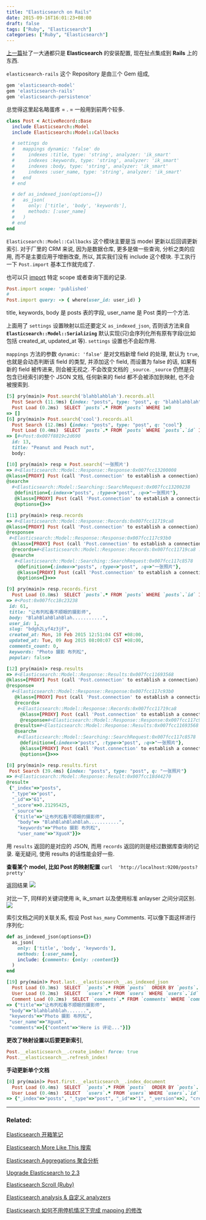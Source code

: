 ```yaml
---
title: "Elasticsearch on Rails"
date: 2015-09-16T16:01:23+08:00
draft: false
tags: ["Ruby", "Elasticsearch"]
categories: ["Ruby", "Elasticsearch"]
---
```



[上一篇](http://xguox.me/elasticsearch-ik-mmseg-homebrew-ubuntu.html)扯了一大通都只是 **Elasticsearch** 的安装配置, 现在扯点集成到 **Rails** 上的东西.

`elasticsearch-rails` 这个 Repository 是由三个 Gem 组成,

```ruby
gem 'elasticsearch-model'
gem 'elasticsearch-rails'
gem 'elasticsearch-persistence'
```

总觉得这里起名略蛋疼 = . = 一般用到前两个较多.

```ruby
class Post < ActiveRecord::Base
  include Elasticsearch::Model
  include Elasticsearch::Model::Callbacks

  # settings do
  #   mappings dynamic: 'false' do
  #     indexes :title, type: 'string', analyzer: 'ik_smart'
  #     indexes :keywords, type: 'string', analyzer: 'ik_smart'
  #     indexes :body, type: 'string', analyzer: 'ik_smart'
  #     indexes :user_name, type: 'string', analyzer: 'ik_smart'
  #   end
  # end

  # def as_indexed_json(options={})
  #   as_json(
  #     only: ['title', 'body', 'keywords'],
  #     methods: [:user_name]
  #   )
  # end
end
```

`Elasticsearch::Model::Callbacks` 这个模块主要是当 model 更新以后回调更新索引. 对于厂里的 CRM 来说, 因为是数据仓库, 更多是做一些查询, 分析之类的应用, 而不是主要应用于增删改查, 所以, 其实我们没有 include 这个模块.
手工执行一下 `Post.import` 基本工作就完成了.

也可以只 [import](https://github.com/elastic/elasticsearch-rails/blob/master/elasticsearch-model/lib/elasticsearch/model/importing.rb) 特定 scope 或者查询下面的记录.

```ruby
Post.import scope: 'published'
#
Post.import query: -> { where(user_id: user_id) }
```

title, keywords, body 是 posts 表的字段, user_name 是 Post 类的一个方法.

上面用了 `settings` 设置映射以后还要定义 `as_indexed_json`, 否则该方法来自 **`Elasticsearch::Model::Serializing`** 默认实现(只)会序列化所有原有字段(比如包括 created_at, updated_at 等). `settings` 设置也不会起作用.

`mappings` 方法的参数 `dynamic: 'false'`
是对文档新增 field 的处理, 默认为 `true`, 也就是会动态判断该 field 的类型, 并添加这个 field, 而设置为 false 的话, 如果有新的 field 被传进来, 则会被无视之. 不会改变文档的 `_source`. `_source` 仍然是只包含已经索引的整个 JSON 文档, 任何新来的 field 都不会被添加到映射, 也不会被搜索到.

```ruby
[5] pry(main)> Post.search('blahblahblah').records.all
  Post Search (11.9ms) {index: "posts", type: "post", q: "blahblahblah"}
  Post Load (0.2ms)  SELECT `posts`.* FROM `posts` WHERE 1=0
=> []
[6] pry(main)> Post.search('cool').records.all
  Post Search (12.8ms) {index: "posts", type: "post", q: "cool"}
  Post Load (0.4ms)  SELECT `posts`.* FROM `posts` WHERE `posts`.`id` IN (13, 108)
=> [#<Post:0x007f8819c2d690
  id: 13,
  title: "Peanut and Peach nut",
  body:
```

```ruby
[10] pry(main)> resp = Post.search('一张照片')
=> #<Elasticsearch::Model::Response::Response:0x007fcc13200008
@klass=[PROXY] Post (call 'Post.connection' to establish a connection),
@search=
  #<Elasticsearch::Model::Searching::SearchRequest:0x007fcc13200238
   @definition={:index=>"posts", :type=>"post", :q=>"一张照片"},
   @klass=[PROXY] Post (call 'Post.connection' to establish a connection),
   @options={}>>

[11] pry(main)> resp.records
=> #<Elasticsearch::Model::Response::Records:0x007fcc11719ca8
@klass=[PROXY] Post (call 'Post.connection' to establish a connection),
@response=
 #<Elasticsearch::Model::Response::Response:0x007fcc117c93b0
  @klass=[PROXY] Post (call 'Post.connection' to establish a connection),
  @records=#<Elasticsearch::Model::Response::Records:0x007fcc11719ca8 ...>,
  @search=
   #<Elasticsearch::Model::Searching::SearchRequest:0x007fcc117c8578
    @definition={:index=>"posts", :type=>"post", :q=>"一张照片"},
    @klass=[PROXY] Post (call 'Post.connection' to establish a connection),
    @options={}>>>
```

```ruby
[9] pry(main)> resp.records.first
  Post Load (0.8ms)  SELECT `posts`.* FROM `posts` WHERE `posts`.`id` IN (61, 4, 82, 15, 90, 72, 114, 112, 28, 17)
=> #<Post:0x007fcc18c23238
 id: 61,
 title: "让布列松看不顺眼的摄影师",
 body: "BlahBlahBlahBlah...........",
 user_id: 1,
 slug: "bdgh2Lyf4z3jF",
 created_at: Mon, 10 Feb 2015 12:51:04 CST +08:00,
 updated_at: Tue, 09 Aug 2015 08:00:07 CST +08:00,
 comments_count: 0,
 keywords: "Photo 摄影 布列松",
 popular: false>
```

```ruby
[12] pry(main)> resp.results
=> #<Elasticsearch::Model::Response::Results:0x007fcc11693568
@klass=[PROXY] Post (call 'Post.connection' to establish a connection),
@response=
  #<Elasticsearch::Model::Response::Response:0x007fcc117c93b0
   @klass=[PROXY] Post (call 'Post.connection' to establish a connection),
   @records=
    #<Elasticsearch::Model::Response::Records:0x007fcc11719ca8
     @klass=[PROXY] Post (call 'Post.connection' to establish a connection),
     @response=#<Elasticsearch::Model::Response::Response:0x007fcc117c93b0 ...>>,
   @results=#<Elasticsearch::Model::Response::Results:0x007fcc11693568 ...>,
   @search=
    #<Elasticsearch::Model::Searching::SearchRequest:0x007fcc117c8578
     @definition={:index=>"posts", :type=>"post", :q=>"一张照片"},
     @klass=[PROXY] Post (call 'Post.connection' to establish a connection),
     @options={}>>>

[8] pry(main)> resp.results.first
 Post Search (39.4ms) {index: "posts", type: "post", q: "一张照片"}
=> #<Elasticsearch::Model::Response::Result:0x007fcc18d44270
@result=
 {"_index"=>"posts",
  "_type"=>"post",
  "_id"=>"61",
  "_score"=>0.21295425,
  "_source"=>
   {"title"=>"让布列松看不顺眼的摄影师",
    "body"=> "BlahBlahBlahBlah...........",
    "keywords"=>"Photo 摄影 布列松",
    "user_name"=>"XguoX"}}>
```
用 `results` 返回的是对应的 JSON, 而用 `records` 返回的则是经过数据库查询的记录. 毫无疑问, 使用 results 的话性能会好一些.

**查看某个 model, 比如 Post 的映射配置**
`curl  'http://localhost:9200/posts?pretty'`

返回结果
![](http://ww3.sinaimg.cn/large/62fdd4d5jw1f2ewz27e0jj20tc1aetdv.jpg)

对比一下, 同样的关键词使用 ik, ik_smart 以及使用标准 anlayser 之间分词区别.
![](http://ww3.sinaimg.cn/large/62fdd4d5jw1f2ewz19m8xj227s0pk7ep.jpg)


索引文档之间的关联关系, 假设 Post `has_many` Comments. 可以像下面这样进行序列化:

```ruby
def as_indexed_json(options={})
  as_json(
    only: ['title', 'body', 'keywords'],
    methods: [:user_name],
    include: {comments: {only: :content}}
  )
end
```

```ruby
[19] pry(main)> Post.last.__elasticsearch__.as_indexed_json
  Post Load (0.3ms)  SELECT  `posts`.* FROM `posts`  ORDER BY `posts`.`id` DESC LIMIT 1
  User Load (0.2ms)  SELECT  `users`.* FROM `users` WHERE `users`.`id` = 1 LIMIT 1
  Comment Load (0.2ms)  SELECT `comments`.* FROM `comments` WHERE `comments`.`post_id` = 61
=> {"title"=>"让布列松看不顺眼的摄影师",
 "body"=>"blahblahblah.......",
 "keywords"=>"Photo 摄影 布列松",
 "user_name"=>"XguoX",
 "comments"=>[{"content"=>"Here is 评论..."}]}
```

**更改了映射设置以后要更新索引**,

```ruby
Post.__elasticsearch__.create_index! force: true
Post.__elasticsearch__.refresh_index!
```

**手动更新单个文档**

```ruby
[8] pry(main)> Post.first.__elasticsearch__.index_document
  Post Load (0.4ms)  SELECT  `posts`.* FROM `posts`  ORDER BY `posts`.`id` ASC LIMIT 1
  User Load (0.4ms)  SELECT  `users`.* FROM `users` WHERE `users`.`id` = 2 LIMIT 1
=> {"_index"=>"posts", "_type"=>"post", "_id"=>"1", "_version"=>2, "created"=>false}
```

--------

### Related:

[Elasticsearch 开箱笔记](http://xguox.me/elasticsearch-ik-mmseg-homebrew-ubuntu.html)

[Elasticsearch More Like This 搜索](http://xguox.me/elasticsearch-more-like-this.html)

[Elasticsearch Aggregations 聚合分析](http://xguox.me/elasticsearch-aggregations.html)

[Upgrade Elasticsearch to 2.3](http://xguox.me/upgrade-elasticsearch-2-3.html)

[Elasticsearch Scroll (Ruby)](http://xguox.me/elasticsearch-scroll.html)

[Elasticsearch analysis & 自定义 analyzers](http://xguox.me/elasticsearch-custom-analyzer.html)

[Elasticsearch 如何不用停机情况下完成 mapping 的修改](http://xguox.me/elasticsearch-Changing-Mapping-with-Zero-Downtime.html)